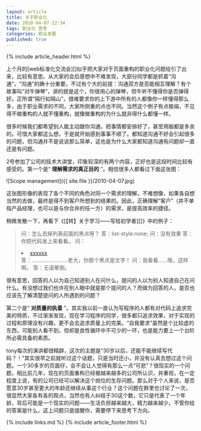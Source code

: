 ```yaml
---
layout: article
title: 关于职业化
date: 2010-04-07 22:34
tags: 职业化 思考
categories: 职业发展
published: true
---
```


{% include article_header.html %}

上个月的[web标准化交流会][]似乎把大家对于页面重构的职业化问题给引了出来，比较有意思。从大家的会后感想中不难发现，大部分同学都是抓着“沟通”，“沟通”的确十分重要，不过有个大的前提：沟通双方是否能相互理解？有个故事叫“对牛弹琴”，讲的就是这个，你很用心的弹琴，但牛听不懂得你是否弹得好。正所谓“隔行如隔山”，很难要求你的上下游中所有的人都像你一样懂得那么多，由于职业需求的不同，大家所侧重的点也不同。当然这个例子有点极端，不见得不做重构的人就不懂重构，就像做重构的为什么就非得什么都懂一样。

很多时候我们都希望别人能主动跟你沟通，把事情都安排好了，甚至用脑都是多余的。可惜大家都这么想，于是就开始感到事事不顺了。都知道沟通不好会引起很多的问题，但沟通并不是说说那么简单，这也是为什么大家都知道沟通有问题却一直还是有问题。

2号参加了公司的技术大讲堂，印象较深的有两个内容，正好也是这段时间比较有感受的。第一个是“ **理解需求的真正目的** ”。相信很多人都看过下面这张图：

![Scope management]({{ site.file }}/2010-04-07.jpg)

这张图形像的表现了各个不同的角色对同一个需求的理解，不难想像，如果各自想当然的去做，最终是得不到客户所想到的结果的。因此，正确理解“客户”（并不单指产品经理，也可以是与你合并的任一方）的需求，是提高效率的捷径。

稍微发散一下，再看下《[【转】关于学习——写给初学者][]》中的例子：

> 问：怎么去掉列表前面的黑点呀？
> 答：list-style:none;
> 问：没有效果
> 答：你把代码发上来看看。
> 问：<li>·<a href=“xxxx”>xxxxxx</a></li>
> 答：……………………老大，你那个黑点是文字！
> 问：我看看……哦，这样啊。
> 答：无语晕倒。

很有意思，回答的人以为自己知道别人在问什么，提问的人以为别人知道自己在问什么。有没想过我们也许在别人眼中就是那个提问的人？而做为回答的人，是否也应该先了解清楚提问的人所遇到的问题？

第二个是“ **对质量的执着** ”。其实我以前一直认为写程序的人都有对代码上追求完美的特质，不过渐渐发现，现在学习程序的同学，很多都只追求效果，对于实现的过程和原理没有兴趣，更不会去追求质量上的完美。“自我要求”虽然是个比较虚的东西，可能别人看不到，但却是良性循环中不可少的一环，也是能力要上一个台阶所必需具备的素质。

tony每次的演讲都很精辟，这次的主题是“30岁以后，还能不能继续写代码？！”其实很早之前就听过这个话题，只是当时还小，并没有认真去想过这个问题。一个30多岁的页面仔，会不会让人觉得有那么一点“可悲”？很现实的一个问题，相比前几年，现在的页面重构已经被越来越多的公司所认识，并重视，在一定程度上说，有的公司已经可以解决这个岗位的生存问题。那么对于个人来说，是否愿意30岁甚至更大的年龄还继续从事这个行业？这个问题在群里也讨论了一次，很显然大家各有各的观点，当然也有人纠结于30这个数，它只是代表了一个年龄，背后可能是一个现实的问题——生活负担越来越大，精力越来越少。不管你给的答案是什么，这上问题只是提醒你，需要停下来思考下方向。

{% include links.md %}
{% include article_footer.html %}
